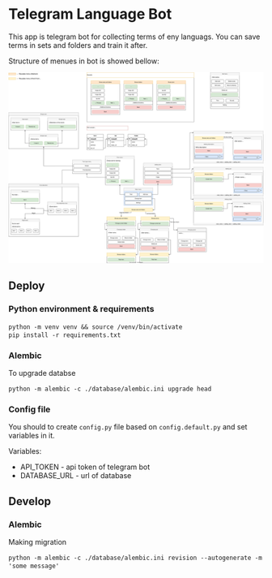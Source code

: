 # Telegram Language Bot

This app is telegram bot for collecting terms of eny languags. You can save terms in sets and folders and train it after.

Structure of menues in bot is showed bellow: 

![menues-diagram](bot-routing-map.drawio.svg)

## Deploy

### Python environment & requirements

``` shell
python -m venv venv && source /venv/bin/activate
pip install -r requirements.txt
```

### Alembic

To upgrade databse

``` shell
python -m alembic -c ./database/alembic.ini upgrade head
```

### Config file

You should to create `config.py` file based on `config.default.py` and set variables in it.

Variables:

+ API_TOKEN - api token of telegram bot
+ DATABASE_URL - url of database

## Develop

### Alembic

Making migration

``` shell
python -m alembic -c ./database/alembic.ini revision --autogenerate -m 'some message'
```
